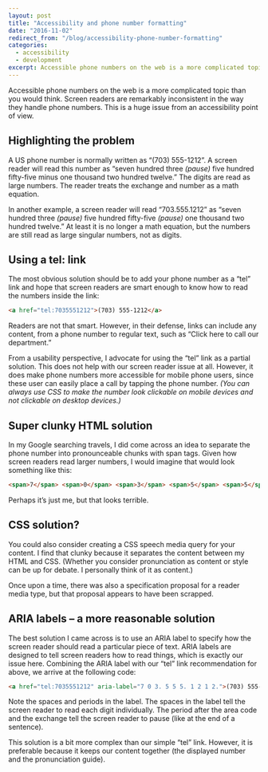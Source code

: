 ```yaml
---
layout: post
title: "Accessibility and phone number formatting"
date: "2016-11-02"
redirect_from: "/blog/accessibility-phone-number-formatting"
categories:
  - accessibility
  - development
excerpt: Accessible phone numbers on the web is a more complicated topic than you would think.
---
```


Accessible phone numbers on the web is a more complicated topic than you would think.  Screen readers are remarkably inconsistent in the way they handle phone numbers.  This is a huge issue from an accessibility point of view.

## Highlighting the problem

A US phone number is normally written as “(703) 555-1212”. A screen reader will read this number as “seven hundred three _(pause)_ five hundred fifty-five minus one thousand two hundred twelve.” The digits are read as large numbers.  The reader treats the exchange and number as a math equation.

In another example, a screen reader will read “703.555.1212” as “seven hundred three _(pause)_ five hundred fifty-five _(pause)_ one thousand two hundred twelve.” At least it is no longer a math equation, but the numbers are still read as large singular numbers, not as digits.

## Using a tel: link

The most obvious solution should be to add your phone number as a “tel” link and hope that screen readers are smart enough to know how to read the numbers inside the link:

```html
<a href="tel:7035551212">(703) 555-1212</a>
```

Readers are not that smart.  However, in their defense, links can include any content, from a phone number to regular text, such as “Click here to call our department.”

From a usability perspective, I advocate for using the “tel” link as a partial solution. This does not help with our screen reader issue at all.  However, it does make phone numbers more accessible for mobile phone users, since these user can easily place a call by tapping the phone number. _(You can always use CSS to make the number look clickable on mobile devices and not clickable on desktop devices.)_

## Super clunky HTML solution

In my Google searching travels, I did come across an idea to separate the phone number into pronounceable chunks with span tags. Given how screen readers read larger numbers, I would imagine that would look something like this:

```html
<span>7</span> <span>0</span> <span>3</span> <span>5</span> <span>5</span> <span>5</span> - <span>1</span> <span>2</span> <span>1</span> <span>2</span>
```

Perhaps it’s just me, but that looks terrible.

## CSS solution?

You could also consider creating a CSS speech media query for your content. I find that clunky because it separates the content between my HTML and CSS. (Whether you consider pronunciation as content or style can be up for debate. I personally think of it as content.)

Once upon a time, there was also a specification proposal for a reader media type, but that proposal appears to have been scrapped.

## ARIA labels – a more reasonable solution

The best solution I came across is to use an ARIA label to specify how the screen reader should read a particular piece of text. ARIA labels are designed to tell screen readers how to read things, which is exactly our issue here. Combining the ARIA label with our “tel” link recommendation for above, we arrive at the following code:

```html
<a href="tel:7035551212" aria-label="7 0 3. 5 5 5. 1 2 1 2.">(703) 555-1212</a>
```

Note the spaces and periods in the label. The spaces in the label tell the screen reader to read each digit individually. The period after the area code and the exchange tell the screen reader to pause (like at the end of a sentence).

This solution is a bit more complex than our simple “tel” link. However, it is preferable because it keeps our content together (the displayed number and the pronunciation guide).
